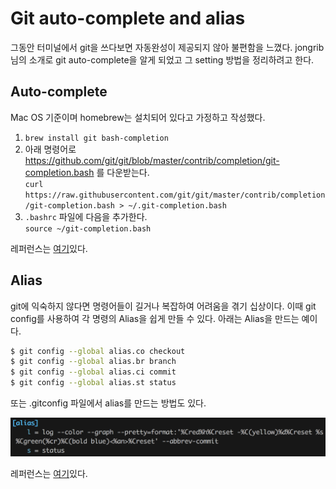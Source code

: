 # Git auto-complete and alias

그동안 터미널에서 git을 쓰다보면 자동완성이 제공되지 않아 불편함을 느꼈다. jongrib님의 소개로 git auto-complete을 알게 되었고 그 setting 방법을 정리하려고 한다.

## Auto-complete

Mac OS 기준이며 homebrew는 설치되어 있다고 가정하고 작성했다.

1. `brew install git bash-completion`
2. 아래 명령어로 https://github.com/git/git/blob/master/contrib/completion/git-completion.bash 를 다운받는다.  
`curl https://raw.githubusercontent.com/git/git/master/contrib/completion/git-completion.bash > ~/.git-completion.bash`
3. `.bashrc` 파일에 다음을 추가한다.  
`source ~/git-completion.bash`

레퍼런스는 [여기](https://git-scm.com/book/ko/v1/Git%EC%9D%98-%EA%B8%B0%EC%B4%88-%ED%8C%81%EA%B3%BC-%ED%8A%B8%EB%A6%AD)있다.

## Alias

git에 익숙하지 않다면 명령어들이 길거나 복잡하여 어려움을 겪기 십상이다. 이때 git config를 사용하여 각 명령의 Alias을 쉽게 만들 수 있다. 아래는 Alias을 만드는 예이다.

```bash  
$ git config --global alias.co checkout  
$ git config --global alias.br branch  
$ git config --global alias.ci commit  
$ git config --global alias.st status  
```

또는 .gitconfig 파일에서 alias를 만드는 방법도 있다.

![vim alias](./img/vim_alias.png)
	
레퍼런스는 [여기](https://git-scm.com/book/ko/v1/Git%EC%9D%98-%EA%B8%B0%EC%B4%88-%ED%8C%81%EA%B3%BC-%ED%8A%B8%EB%A6%AD)있다.

